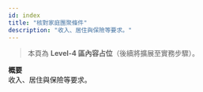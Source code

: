 ```yaml
---
id: index
title: "核對家庭團聚條件"
description: "收入、居住與保險等要求。"
---
```


> 本頁為 **Level-4 區內容占位**（後續將擴展至實務步驟）。

**概要**  
收入、居住與保險等要求。
